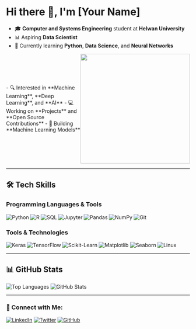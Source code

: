 # Hi there 👋, I'm [Your Name]

- 🎓 **Computer and Systems Engineering** student at **Helwan University**
- 📊 Aspiring **Data Scientist**
- 🌱 Currently learning **Python**, **Data Science**, and **Neural Networks**

<div style="display: flex; justify-content: space-between; align-items: center;">
  <div style="flex: 1;">
    <!-- Left side content (Text) -->
    - 🔍 Interested in **Machine Learning**, **Deep Learning**, and **AI**
    - 💻 Working on **Projects** and **Open Source Contributions**
    - 🌟 Building **Machine Learning Models**
  </div>
  <div style="flex: 1; text-align: right;">
    <!-- Right side content (GIF) -->
    <img src="https://media.giphy.com/media/iIqmM5tTjmpOB9mpbn/giphy.gif" width="300" height="auto"/>
  </div>
</div>

---

## 🛠️ Tech Skills

### Programming Languages & Tools
<p align="left">
  <img src="https://img.shields.io/badge/-Python-blue?style=flat-square&logo=python&logoColor=white" alt="Python" />
  <img src="https://img.shields.io/badge/-R-orange?style=flat-square&logo=r&logoColor=white" alt="R" />
  <img src="https://img.shields.io/badge/-SQL-blue?style=flat-square&logo=postgresql&logoColor=white" alt="SQL" />
  <img src="https://img.shields.io/badge/-Jupyter-orange?style=flat-square&logo=jupyter&logoColor=white" alt="Jupyter" />
  <img src="https://img.shields.io/badge/-Pandas-yellow?style=flat-square&logo=pandas&logoColor=black" alt="Pandas" />
  <img src="https://img.shields.io/badge/-NumPy-blue?style=flat-square&logo=numpy&logoColor=white" alt="NumPy" />
  <img src="https://img.shields.io/badge/-Git-red?style=flat-square&logo=git&logoColor=white" alt="Git" />
</p>

### Tools & Technologies
<p align="left">
  <img src="https://img.shields.io/badge/-Keras-red?style=flat-square&logo=keras&logoColor=white" alt="Keras" />
  <img src="https://img.shields.io/badge/-TensorFlow-yellow?style=flat-square&logo=tensorflow&logoColor=black" alt="TensorFlow" />
  <img src="https://img.shields.io/badge/-Scikit_Learn-green?style=flat-square&logo=scikit-learn&logoColor=white" alt="Scikit-Learn" />
  <img src="https://img.shields.io/badge/-Matplotlib-blue?style=flat-square&logo=matplotlib&logoColor=white" alt="Matplotlib" />
  <img src="https://img.shields.io/badge/-Seaborn-blueviolet?style=flat-square&logo=seaborn&logoColor=white" alt="Seaborn" />
  <img src="https://img.shields.io/badge/-Linux-lightgrey?style=flat-square&logo=linux&logoColor=black" alt="Linux" />
</p>

---

## 📊 GitHub Stats

<p align="left">
  <img src="https://github-readme-stats.vercel.app/api/top-langs/?username=your-username&layout=compact&theme=tokyonight" alt="Top Languages" />
  <img src="https://github-readme-stats.vercel.app/api?username=your-username&show_icons=true&theme=tokyonight" alt="GitHub Stats" />
</p>

---

### 🔗 Connect with Me:
[![LinkedIn](https://img.shields.io/badge/-LinkedIn-blue?style=flat-square&logo=linkedin&logoColor=white)](https://www.linkedin.com/in/your-profile)
[![Twitter](https://img.shields.io/badge/-Twitter-blue?style=flat-square&logo=twitter&logoColor=white)](https://twitter.com/your-handle)
[![GitHub](https://img.shields.io/badge/-GitHub-black?style=flat-square&logo=github&logoColor=white)](https://github.com/your-username)
